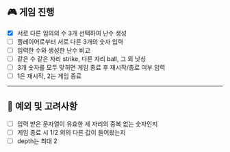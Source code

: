 ## 🎮 게임 진행
- [x] 서로 다른 임의의 수 3개 선택하여 난수 생성
- [ ] 플레이어로부터 서로 다른 3개의 숫자 입력
- [ ] 입력한 수와 생성한 난수 비교
- [ ] 같은 수 같은 자리 strike, 다른 자리 ball, 그 외 낫싱
- [ ] 3개 숫자를 모두 맞히면 게임 종료 후 재시작/종료 여부 입력
- [ ] 1은 재시작, 2는 게임 종료

---

## 🎲 예외 및 고려사항
- [ ] 입력 받은 문자열이 유효한 세 자리의 중복 없는 숫자인지
- [ ] 게임 종료 시 1/2 외의 다른 값이 들어왔는지
- [ ] depth는 최대 2